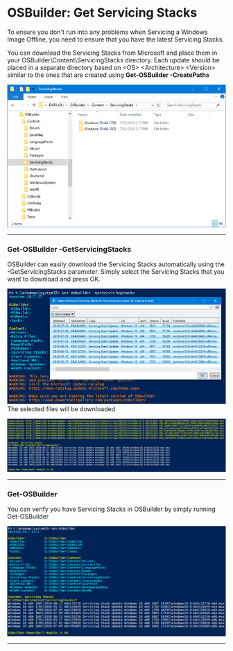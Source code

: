 # OSBuilder: Get Servicing Stacks

To ensure you don't run into any problems when Servicing a Windows Image Offline, you need to ensure that you have the latest Servicing Stacks.

You can download the Servicing Stacks from Microsoft and place them in your OSBuilder\Content\ServicingStacks directory.  Each update should be placed in a separate directory based on &lt;OS&gt; &lt;Architecture&gt; &lt;Version&gt; similar to the ones that are created using **Get-OSBuilder -CreatePaths**

![](/assets/2018-07-13_14-28-05.png)

---

### Get-OSBuilder -GetServicingStacks

OSBuilder can easily download the Servicing Stacks automatically using the -GetServicingStacks parameter.  Simply select the Servicing Stacks that you want to download and press OK.

![](/assets/2018-07-13_14-30-02.png)The selected files will be downloaded

![](/assets/2018-07-13_14-41-09.png)

---

### Get-OSBuilder

You can verify you have Servicing Stacks in OSBuilder by simply running Get-OSBuilder

![](/assets/2018-07-13_14-42-42.png)

---



